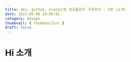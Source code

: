 ```yaml
---
title: aks, github, slack으로 워크플로우 구축하기 - 1편 (소개)
date: 2021-05-06 19:05:01
category: devops
thumbnail: { thumbnailSrc }
draft: false
---
```


# Hi 소개

